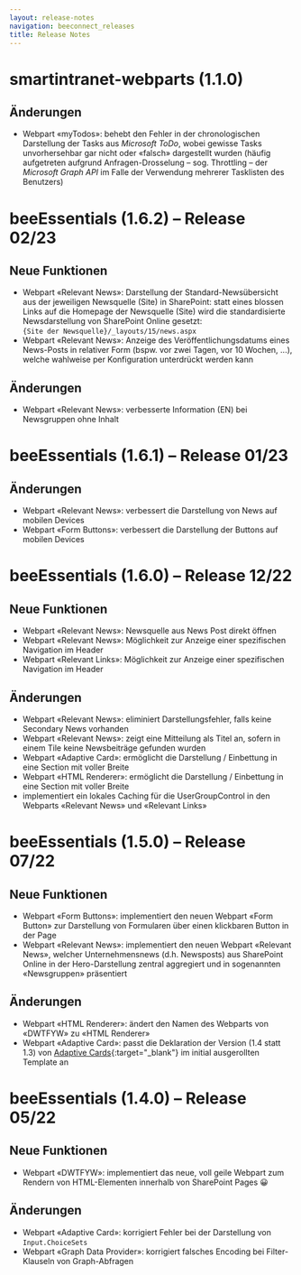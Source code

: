 ```yaml
---
layout: release-notes
navigation: beeconnect_releases
title: Release Notes
---
```


# smartintranet-webparts (1.1.0)
## Änderungen
* Webpart «myTodos»: behebt den Fehler in der chronologischen Darstellung der Tasks aus *Microsoft ToDo*, wobei gewisse Tasks unvorhersehbar gar nicht oder «falsch» dargestellt wurden (häufig aufgetreten aufgrund Anfragen-Drosselung – sog. Throttling – der *Microsoft Graph API* im Falle der Verwendung mehrerer Tasklisten des Benutzers)


# beeEssentials (1.6.2) – Release 02/23
## Neue Funktionen
* Webpart «Relevant News»: Darstellung der Standard-Newsübersicht aus der jeweiligen Newsquelle (Site) in SharePoint: statt eines blossen Links auf die Homepage der Newsquelle (Site) wird die standardisierte Newsdarstellung von SharePoint Online gesetzt: <br/>`{Site der Newsquelle}/_layouts/15/news.aspx`
* Webpart «Relevant News»: Anzeige des Veröffentlichungsdatums eines News-Posts in relativer Form (bspw. vor zwei Tagen, vor 10 Wochen, ...), welche wahlweise per Konfiguration unterdrückt werden kann

## Änderungen
* Webpart «Relevant News»: verbesserte Information (EN) bei Newsgruppen ohne Inhalt


# beeEssentials (1.6.1) – Release 01/23
## Änderungen
* Webpart «Relevant News»: verbessert die Darstellung von News auf mobilen Devices
* Webpart «Form Buttons»: verbessert die Darstellung der Buttons auf mobilen Devices


# beeEssentials (1.6.0) – Release 12/22
## Neue Funktionen
* Webpart «Relevant News»: Newsquelle aus News Post direkt öffnen
* Webpart «Relevant News»: Möglichkeit zur Anzeige einer spezifischen Navigation im Header
* Webpart «Relevant Links»: Möglichkeit zur Anzeige einer spezifischen Navigation im Header

## Änderungen
* Webpart «Relevant News»: eliminiert Darstellungsfehler, falls keine Secondary News vorhanden
* Webpart «Relevant News»: zeigt eine Mitteilung als Titel an, sofern in einem Tile keine Newsbeiträge gefunden wurden
* Webpart «Adaptive Card»: ermöglicht die Darstellung / Einbettung in eine Section mit voller Breite
* Webpart «HTML Renderer»: ermöglicht die Darstellung / Einbettung in eine Section mit voller Breite
* implementiert ein lokales Caching für die UserGroupControl in den Webparts «Relevant News» und «Relevant Links»


# beeEssentials (1.5.0) – Release 07/22
## Neue Funktionen
* Webpart «Form Buttons»: implementiert den neuen Webpart «Form Button» zur Darstellung von Formularen über einen klickbaren Button in der Page
* Webpart «Relevant News»: implementiert den neuen Webpart «Relevant News», welcher Unternehmensnews (d.h. Newsposts) aus SharePoint Online in der Hero-Darstellung zentral aggregiert und in sogenannten «Newsgruppen» präsentiert

## Änderungen
* Webpart «HTML Renderer»: ändert den Namen des Webparts von «DWTFYW» zu «HTML Renderer»
* Webpart «Adaptive Card»: passt die Deklaration der Version (1.4 statt 1.3) von [Adaptive Cards](http://www.adaptivecards.io){:target="_blank"} im initial ausgerollten Template an


# beeEssentials (1.4.0) – Release 05/22
## Neue Funktionen
* Webpart «DWTFYW»: implementiert das neue, voll geile Webpart zum Rendern von HTML-Elementen innerhalb von SharePoint Pages 😀

## Änderungen
* Webpart «Adaptive Card»: korrigiert Fehler bei der Darstellung von `Input.ChoiceSets`
* Webpart «Graph Data Provider»: korrigiert falsches Encoding bei Filter-Klauseln von Graph-Abfragen